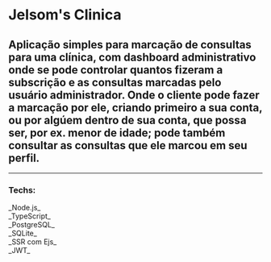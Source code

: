 # Jelsom's Clinica
## Aplicação simples para marcação de consultas para uma clínica, com dashboard administrativo onde se pode controlar quantos fizeram a subscrição e as consultas marcadas pelo usuário administrador. Onde o cliente pode fazer a marcação por ele, criando primeiro a sua conta, ou por algúem dentro de sua conta, que possa ser, por ex. menor de idade; pode também consultar as consultas que ele marcou em seu perfil.
<hr>
<h3>Techs: </h3>
_Node.js_ <br />
_TypeScript_ <br />
_PostgreSQL_ <br />
_SQLite_ <br />
_SSR com Ejs_ <br />
_JWT_
